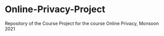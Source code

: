 # Online-Privacy-Project
Repository of the Course Project for the course Online Privacy, Monsoon 2021
